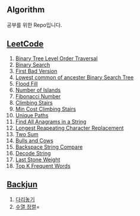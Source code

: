 ## Algorithm
공부를 위한 Repo입니다.

## [LeetCode](https://leetcode.com/ryol8888/)

1. [Binary Tree Level Order Traversal](https://leetcode.com/problems/binary-tree-level-order-traversal/description/)
2. [Binary Search](https://leetcode.com/problems/binary-search/submissions/881030203/)
3. [First Bad Version](https://leetcode.com/problems/first-bad-version/submissions/881038024/)
4. [Lowest common of ancester Binary Search Tree](https://leetcode.com/problems/lowest-common-ancestor-of-a-binary-search-tree/?envType=study-plan&id=level-1)
5. [Flood Fill](https://leetcode.com/problems/flood-fill/?envType=study-plan&id=level-1)
6. [Number of Islands](https://leetcode.com/problems/number-of-islands/?envType=study-plan&id=level-1)
7. [Fibonacci Number](https://leetcode.com/problems/fibonacci-number/?envType=study-plan&id=level-1)
8. [Climbing Stairs](https://leetcode.com/problems/climbing-stairs/?envType=study-plan&id=level-1)
9. [Min Cost Climbing Stairs](https://leetcode.com/problems/min-cost-climbing-stairs/?envType=study-plan&id=level-1)
10. [Unique Paths](https://leetcode.com/problems/unique-paths/?envType=study-plan&id=level-1)
11. [Find All Anagrams in a String](https://leetcode.com/problems/find-all-anagrams-in-a-string/?envType=study-plan&id=level-1)
12. [Longest Reapeating Character Replacement](https://leetcode.com/problems/longest-repeating-character-replacement/?envType=study-plan&id=level-1)
13. [Two Sum](https://leetcode.com/problems/two-sum/?envType=study-plan&id=level-1)
14. [Bulls and Cows](https://leetcode.com/problems/bulls-and-cows/?envType=study-plan&id=level-1)
15. [Backspace String Compare](https://leetcode.com/problems/backspace-string-compare/?envType=study-plan&id=level-1)
16. [Decode String](https://leetcode.com/problems/decode-string/?envType=study-plan&id=level-1)
17. [Last Stone Weight](https://leetcode.com/problems/last-stone-weight/?envType=study-plan&id=level-1)
18. [Top K Frequent Words](https://leetcode.com/problems/top-k-frequent-words/?envType=study-plan&id=level-1)


## [Backjun](https://www.acmicpc.net/user/ryol8888)

1. [다리놓기](https://www.acmicpc.net/problem/1010)
2. [수열 정렬](https://www.acmicpc.net/problem/1015)=
